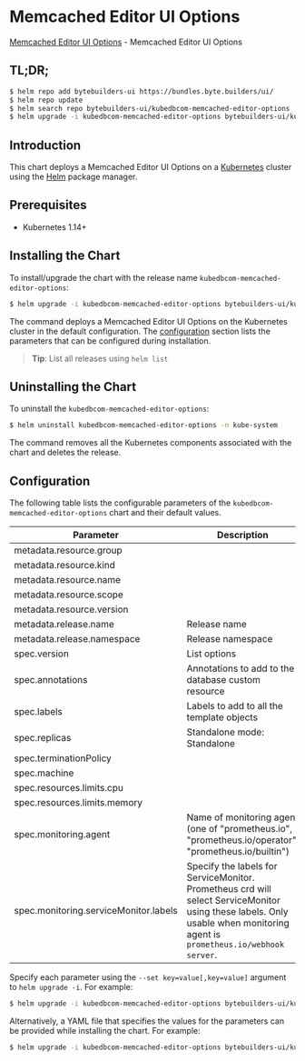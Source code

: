 # Memcached Editor UI Options

[Memcached Editor UI Options](https://byte.builders) - Memcached Editor UI Options

## TL;DR;

```bash
$ helm repo add bytebuilders-ui https://bundles.byte.builders/ui/
$ helm repo update
$ helm search repo bytebuilders-ui/kubedbcom-memcached-editor-options --version=v0.4.5
$ helm upgrade -i kubedbcom-memcached-editor-options bytebuilders-ui/kubedbcom-memcached-editor-options -n kube-system --create-namespace --version=v0.4.5
```

## Introduction

This chart deploys a Memcached Editor UI Options on a [Kubernetes](http://kubernetes.io) cluster using the [Helm](https://helm.sh) package manager.

## Prerequisites

- Kubernetes 1.14+

## Installing the Chart

To install/upgrade the chart with the release name `kubedbcom-memcached-editor-options`:

```bash
$ helm upgrade -i kubedbcom-memcached-editor-options bytebuilders-ui/kubedbcom-memcached-editor-options -n kube-system --create-namespace --version=v0.4.5
```

The command deploys a Memcached Editor UI Options on the Kubernetes cluster in the default configuration. The [configuration](#configuration) section lists the parameters that can be configured during installation.

> **Tip**: List all releases using `helm list`

## Uninstalling the Chart

To uninstall the `kubedbcom-memcached-editor-options`:

```bash
$ helm uninstall kubedbcom-memcached-editor-options -n kube-system
```

The command removes all the Kubernetes components associated with the chart and deletes the release.

## Configuration

The following table lists the configurable parameters of the `kubedbcom-memcached-editor-options` chart and their default values.

|               Parameter               |                                                                                Description                                                                                |                     Default                      |
|---------------------------------------|---------------------------------------------------------------------------------------------------------------------------------------------------------------------------|--------------------------------------------------|
| metadata.resource.group               |                                                                                                                                                                           | <code>kubedb.com</code>                          |
| metadata.resource.kind                |                                                                                                                                                                           | <code>Memcached</code>                           |
| metadata.resource.name                |                                                                                                                                                                           | <code>memcacheds</code>                          |
| metadata.resource.scope               |                                                                                                                                                                           | <code>Namespaced</code>                          |
| metadata.resource.version             |                                                                                                                                                                           | <code>v1alpha2</code>                            |
| metadata.release.name                 | Release name                                                                                                                                                              | <code>""</code>                                  |
| metadata.release.namespace            | Release namespace                                                                                                                                                         | <code>""</code>                                  |
| spec.version                          | List options                                                                                                                                                              | <code>1.5.4-v1</code>                            |
| spec.annotations                      | Annotations to add to the database custom resource                                                                                                                        | <code>{}</code>                                  |
| spec.labels                           | Labels to add to all the template objects                                                                                                                                 | <code>{}</code>                                  |
| spec.replicas                         | Standalone mode: Standalone                                                                                                                                               | <code>1</code>                                   |
| spec.terminationPolicy                |                                                                                                                                                                           | <code>WipeOut</code>                             |
| spec.machine                          |                                                                                                                                                                           | <code>""</code>                                  |
| spec.resources.limits.cpu             |                                                                                                                                                                           | <code>500m</code>                                |
| spec.resources.limits.memory          |                                                                                                                                                                           | <code>1Gi</code>                                 |
| spec.monitoring.agent                 | Name of monitoring agent (one of "prometheus.io", "prometheus.io/operator", "prometheus.io/builtin")                                                                      | <code>prometheus.io/operator</code>              |
| spec.monitoring.serviceMonitor.labels | Specify the labels for ServiceMonitor. Prometheus crd will select ServiceMonitor using these labels. Only usable when monitoring agent is `prometheus.io/webhook server`. | <code>{"release":"kube-prometheus-stack"}</code> |


Specify each parameter using the `--set key=value[,key=value]` argument to `helm upgrade -i`. For example:

```bash
$ helm upgrade -i kubedbcom-memcached-editor-options bytebuilders-ui/kubedbcom-memcached-editor-options -n kube-system --create-namespace --version=v0.4.5 --set metadata.resource.group=kubedb.com
```

Alternatively, a YAML file that specifies the values for the parameters can be provided while
installing the chart. For example:

```bash
$ helm upgrade -i kubedbcom-memcached-editor-options bytebuilders-ui/kubedbcom-memcached-editor-options -n kube-system --create-namespace --version=v0.4.5 --values values.yaml
```
